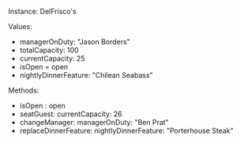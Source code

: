 Instance: DelFrisco's

Values:
+ managerOnDuty: "Jason Borders"
+ totalCapacity: 100
+ currentCapacity: 25
+ isOpen = open
+ nightlyDinnerFeature: "Chilean Seabass"

Methods:
+ isOpen : open
+ seatGuest: currentCapacity: 26
+ changeManager: managerOnDuty: "Ben Prat"
+ replaceDinnerFeature: nightlyDinnerFeature: "Porterhouse Steak"
